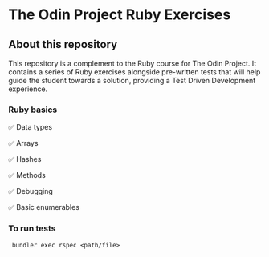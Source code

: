 # The Odin Project Ruby Exercises

## About this repository

This repository is a complement to the Ruby course for The Odin Project. It contains a series of Ruby exercises alongside pre-written tests that will help guide the student towards a solution, providing a Test Driven Development experience.

### Ruby basics
✅ Data types

✅ Arrays

✅ Hashes

✅ Methods

✅ Debugging

✅ Basic enumerables

### To run tests
`` bundler exec rspec <path/file>``
